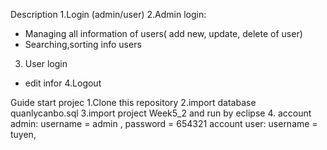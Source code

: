 Description
1.Login (admin/user)
2.Admin login: 
  - Managing all information of users( add new, update, delete of user)
  - Searching,sorting info users
 3. User login
  - edit infor
 4.Logout
 
 Guide start projec
 1.Clone this repository
 2.import database quanlycanbo.sql
 3.import project Week5_2 and run by eclipse
 4. account admin: username = admin , password = 654321
    account user:  username = tuyen, 

 
